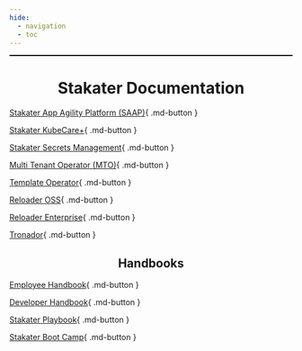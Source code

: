 ```yaml
---
hide:
  - navigation
  - toc
---
```


<p style="border:1px; border-style:ridge; border-color:#000000; padding: 0em;"></p>

<h1 style="text-align: center;">Stakater Documentation</h1>

[Stakater App Agility Platform (SAAP)](https://docs.stakater.com/saap/){ .md-button }

[Stakater KubeCare+](https://docs.stakater.com/kubecareplus/){ .md-button }

[Stakater Secrets Management](https://docs.stakater.com/secrets/){ .md-button }

[Multi Tenant Operator (MTO)](https://docs.stakater.com/mto/){ .md-button }

[Template Operator](https://docs.stakater.com/template-operator/){ .md-button }

[Reloader OSS](https://docs.stakater.com/reloader/){ .md-button }

[Reloader Enterprise](https://docs.stakater.com/reloader-enterprise-package-proxy/){ .md-button }

[Tronador](https://docs.stakater.com/tronador/){ .md-button }

<h2 style="text-align: center;">Handbooks</h2>

[Employee Handbook](https://employee.stakater.com/){ .md-button }

[Developer Handbook](https://developerhandbook.stakater.com/){ .md-button }

[Stakater Playbook](https://playbook.stakater.com/){ .md-button }

[Stakater Boot Camp](https://bootcamp.stakater.com/){ .md-button }
